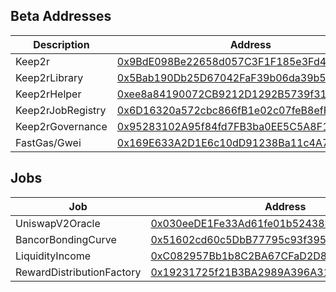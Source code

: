 ## Beta Addresses
Description | Address
--- | ---
Keep2r | [0x9BdE098Be22658d057C3F1F185e3Fd4653E2fbD1](https://etherscan.io/address/0x9BdE098Be22658d057C3F1F185e3Fd4653E2fbD1)
Keep2rLibrary | [0x5Bab190Db25D67042FaF39b06da39b545efd9211](https://etherscan.io/address/0x5Bab190Db25D67042FaF39b06da39b545efd9211)
Keep2rHelper | [0xee8a84190072CB9212D1292B5739f311A1E45bE6](https://etherscan.io/address/0xee8a84190072CB9212D1292B5739f311A1E45bE6)
Keep2rJobRegistry | [0x6D16320a572cbc866fB1e02c07feB8efFEf95947](https://etherscan.io/address/0x6D16320a572cbc866fB1e02c07feB8efFEf95947)
Keep2rGovernance | [0x95283102A95f84fd7FB3ba0EE5C5A8F16E82c025](https://etherscan.io/address/0x95283102A95f84fd7FB3ba0EE5C5A8F16E82c025)
FastGas/Gwei | [0x169E633A2D1E6c10dD91238Ba11c4A708dfEF37C](https://etherscan.io/address/0x169E633A2D1E6c10dD91238Ba11c4A708dfEF37C)

## Jobs

Job | Address
--- | ---
UniswapV2Oracle | [0x030eeDE1Fe33Ad61fe01b52438ED19aC8A674538](https://etherscan.io/address/0x030eeDE1Fe33Ad61fe01b52438ED19aC8A674538)  
BancorBondingCurve | [0x51602cd60c5DbB77795c93f395d2E2CB2a157ca6](https://etherscan.io/address/0x51602cd60c5DbB77795c93f395d2E2CB2a157ca6)
LiquidityIncome | [0xC082957Bb1b8C2BA67CFaD2D850f271A6261Bf30](https://etherscan.io/address/0xC082957Bb1b8C2BA67CFaD2D850f271A6261Bf30)
RewardDistributionFactory | [0x19231725f21B3BA2989A396A31F3B66502C7de66](https://etherscan.io/address/0x19231725f21B3BA2989A396A31F3B66502C7de66)
